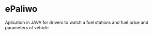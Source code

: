 # ePaliwo
Aplication in JAVA for drivers to watch a fuel stations and fuel price and parameters of vehicle
